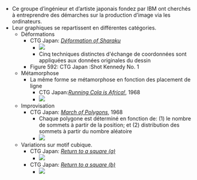 - Ce groupe d’ingénieur et d’artiste japonais fondez par IBM ont cherchés à entreprendre des démarches sur la production d’image via les ordinateurs.
- Leur graphiques se repartissent en différentes catégories.
	- Déformations
		- CTG Japan: [*Déformation of Sharaku*](http://dada.compart-bremen.de/item/artwork/228)
			- ![](http://dada.compart-bremen.de/imageUploads/medium/02CTG_Sharaku.jpg)
			- Cinq techniques distinctes d'échange de coordonnées sont appliquées aux données originales du dessin
		- Figure 592: CTG Japan :Shot Kennedy No. 1
	- Métamorphose
		- La même forme se métamorphose en fonction des placement de ligne
			- CTG Japan:[*Running Cola is Africa!*](http://dada.compart-bremen.de/item/artwork/195), 1968
			- ![](http://dada.compart-bremen.de/imageUploads/medium/RUNNINGCOLA_url_cg_tuad_ac_jp.jpg)
	- Improvisation
		- CTG Japan: [*March of Polygons*](http://dada.compart-bremen.de/item/artwork/1242), 1968
			- Chaque polygone est déterminé en fonction de: (1) le nombre de sommets à partir de la position; et (2) distribution des sommets à partir du nombre aléatoire
			- ![](http://dada.compart-bremen.de/imageUploads/medium/Tsuchiya04.jpg)
	- Variations sur motif cubique.
		- CTG Japan: [*Return to a square (a)*](http://dada.compart-bremen.de/item/artwork/229)
			- ![](http://dada.compart-bremen.de/imageUploads/medium/03CTG_SquareA.jpg)
		- CTG Japan: [*Return to a square (b)*](http://dada.compart-bremen.de/item/artwork/230)
			- ![](http://dada.compart-bremen.de/imageUploads/medium/04CTG_SquareB.jpg)